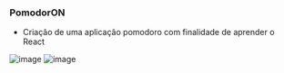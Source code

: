 ### PomodorON
- Criação de uma aplicação pomodoro com finalidade de aprender o React

![image](https://github.com/user-attachments/assets/cc549405-2c64-43f9-91f6-fbb8ef9f8ed7)
![image](https://github.com/user-attachments/assets/8971a7ed-b5ca-4399-b3ec-94b5c8d8ce02)


